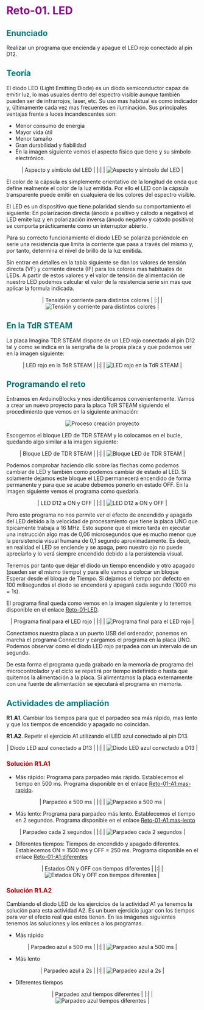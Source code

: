 # <FONT COLOR=#8B008B>Reto-01. LED</font>

## <FONT COLOR=#007575>Enunciado</font>
Realizar un programa que encienda y apague el LED rojo conectado al pin D12.

## <FONT COLOR=#007575>Teoría</font>
El diodo LED (Light Emitting Diode) es un diodo semiconductor capaz de emitir luz, lo mas usuales dentro del espectro visible aunque también pueden ser de infrarrojos, laser, etc. Su uso mas habitual es como indicador y, últimamente cada vez mas frecuentes en iluminación. Sus principales ventajas frente a luces incandescentes son:

* Menor consumo de energia
* Mayor vida útil
* Menor tamaño
* Gran durabilidad y fiabilidad
* En la imagen siguiente vemos el aspecto físico que tiene y su símbolo electrónico.

<center>

| Aspecto y símbolo del LED |
|:|
| ![Aspecto y símbolo del LED](../img/img/Reto-01/LED.png) |

</center>

El color de la cápsula es simplemente orientativo de la longitud de onda que define realmente el color de la luz emitida. Por ello el LED con la cápsula transparente puede emitir en cualquiera de los colores del espectro visible.

El LED es un dispositivo que tiene polaridad siendo su comportamiento el siguiente: En polarización directa (ánodo a positivo y cátodo a negativo) el LED emite luz y en polarización inversa (ánodo negativo y cátodo positivo) se comporta prácticamente como un interruptor abierto.

Para su correcto funcionamiento el diodo LED se polariza poniéndole en serie una resistencia que limita la corriente que pasa a través del mismo y, por tanto, determina el nivel de brillo de la luz emitida.

Sin entrar en detalles en la tabla siguiente se dan los valores de tensión directa (VF) y corriente directa (IF) para los colores mas habituales de LEDs. A partir de estos valores y el valor de tensión de alimentación de nuestro LED podemos calcular el valor de la resistencia serie sin mas que aplicar la formula indicada.

<center>

| Tensión y corriente para distintos colores |
|:|
| ![Tensión y corriente para distintos colores](../img/img/Reto-01/colores-calculo-R.png) |

</center>

## <FONT COLOR=#007575>En la TdR STEAM</font>
La placa Imagina TDR STEAM dispone de un LED rojo conectado al pin D12 tal y como se indica en la serigrafia de la propia placa y que podemos ver en la imagen siguiente:

<center>

| LED rojo en la TdR STEAM |
|:|
| ![LED rojo en la TdR STEAM](../img/img/Reto-01/LED-D12.png) |

</center>

## <FONT COLOR=#007575>Programando el reto</font>
Entramos en ArduinoBlocks y nos identificamos convenientemente. Vamos a crear un nuevo proyecto para la placa TdR STEAM siguiendo el procedimiento que vemos en la siguiente animación:

<center>

![Proceso creación proyecto](../img/img/Reto-01/Reto-01-LED.gif)

</center>

Escogemos el bloque LED de TDR STEAM y lo colocamos en el bucle, quedando algo similar a la imagen siguiente:

<center>

| Bloque LED de TDR STEAM |
|:|
| ![Bloque LED de TDR STEAM](../img/img/Reto-01/LED-rojo-on.png) |

</center>

Podemos comprobar haciendo clic sobre las flechas como podemos cambiar de LED y también como podemos cambiar de estado al LED. Si solamente dejamos este bloque el LED permanecerá encendido de forma permanente y para que se acabe debemos ponerlo en estado OFF. En la imagen siguiente vemos el programa como quedaría.

<center>

| LED D12 a ON y OFF |
|:|
| ![LED D12 a ON y OFF](../img/img/Reto-01/LED-D12-on-off.png) |

</center>

Pero este programa no nos permite ver el efecto de encendido y apagado del LED debido a la velocidad de procesamiento que tiene la placa UNO que tipicamente trabaja a 16 MHz. Esto supone que el micro tarda en ejecutar una instrucción algo mas de 0,06 microsegundos que es mucho menor que la persistencia visual humana de 0,1 segundo aproximadamente. Es decir, en realidad el LED se enciende y se apaga, pero nuestro ojo no puede apreciarlo y lo verá siempre encendido debido a la persistencia visual.

Tenemos por tanto que dejar el diodo un tiempo encendido y otro apagado (pueden ser el mismo tiempo) y para ello vamos a colocar un bloque Esperar desde el bloque de Tiempo. Si dejamos el tiempo por defecto en 100 milisegundos el diodo se encenderá y apagará cada segundo (1000 ms = 1s).

El programa final queda como vemos en la imagen siguiente y lo tenemos disponible en el enlace [Reto-01-LED](http://www.arduinoblocks.com/web/project/631282).

<center>

| Programa final para el LED rojo |
|:|
| ![Programa final para el LED rojo](../img/img/Reto-01/LED-rojo-OK.png) |

</center>

Conectamos nuestra placa a un puerto USB del ordenador, ponemos en marcha el programa Connector y cargamos el programa en la placa UNO. Podemos observar como el diodo LED rojo parpadea con un intervalo de un segundo.

De esta forma el programa queda grabado en la memoria de programa del microcontrolador y el ciclo se repetirá por tiempo indefinido o hasta que quitemos la alimentación a la placa. Si alimentamos la placa externamente con una fuente de alimentación se ejecutará el programa en memoria.

## <FONT COLOR=#007575>Actividades de ampliación</font>
**R1.A1**. Cambiar los tiempos para que el parpadeo sea más rápido, mas lento y que los tiempos de encendido y apagado no coincidan.

**R1.A2**. Repetir el ejercicio A1 utilizando el LED azul conectado al pin D13.

<center>

| Diodo LED azul conectado a D13 |
|:|
| ![Diodo LED azul conectado a D13](../img/img/Reto-01/LED-D13.png) |

</center>

### <FONT COLOR=#AA0000>Solución R1.A1</font>
* Más rápido: Programa para parpadeo más rápido. Establecemos el tiempo en 500 ms. Programa disponible en el enlace [Reto-01-A1:mas-rapido](http://www.arduinoblocks.com/web/project/631285).

<center>

| Parpadeo a 500 ms |
|:|
| ![Parpadeo a 500 ms](../img/img/Reto-01/A1_500ms.png) |

</center>

* Más lento: Programa para parpadeo más lento. Establecemos el tiempo en 2 segundos. Programa disponible en el enlace [Reto-01-A1:mas-lento](http://www.arduinoblocks.com/web/project/631295)

<center>

| Parpadeo cada 2 segundos |
|:|
| ![Parpadeo cada 2 segundos](../img/img/Reto-01/A1_2s.png) |

</center>

* Diferentes tiempos: Tiempos de encendido y apagado diferentes. Establecemos ON = 1500 ms y OFF = 250 ms. Programa disponible en el enlace [Reto-01-A1:diferentes](http://www.arduinoblocks.com/web/project/631297)

<center>

| Estados ON y OFF con tiempos diferentes |
|:|
| ![Estados ON y OFF con tiempos diferentes](../img/img/Reto-01/A1_dif.png) |

</center>

### <FONT COLOR=#AA0000>Solución R1.A2</font>
Cambiando el diodo LED de los ejercicios de la actividad A1 ya tenemos la solución para esta actividad A2. Es un buen ejercicio jugar con los tiempos para ver el efecto real que estos tienen. En las imágenes siguientes tenemos las soluciones y los enlaces a los programas.

* Más rápido

<center>

| Parpadeo azul a 500 ms |
|:|
| ![Parpadeo azul a 500 ms](../img/img/Reto-01/A2_500ms.png) |

</center>

* Más lento

<center>

| Parpadeo azul a 2s |
|:|
| ![Parpadeo azul a 2s](../img/img/Reto-01/A2_2s.png) |

</center>

* Diferentes tiempos

<center>

| Parpadeo azul tiempos diferentes |
|:|
| ![Parpadeo azul tiempos diferentes](../img/img/Reto-01/A2_dif.png) |

</center>
